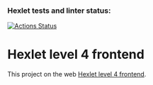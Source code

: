 ### Hexlet tests and linter status:
[![Actions Status](https://github.com/FFire/frontend-project-lvl4/workflows/hexlet-check/badge.svg)](https://github.com/FFire/frontend-project-lvl4/actions)

# Hexlet level 4 frontend

This project on the web [Hexlet level 4 frontend](https://belan-project-lvl4.herokuapp.com/).

